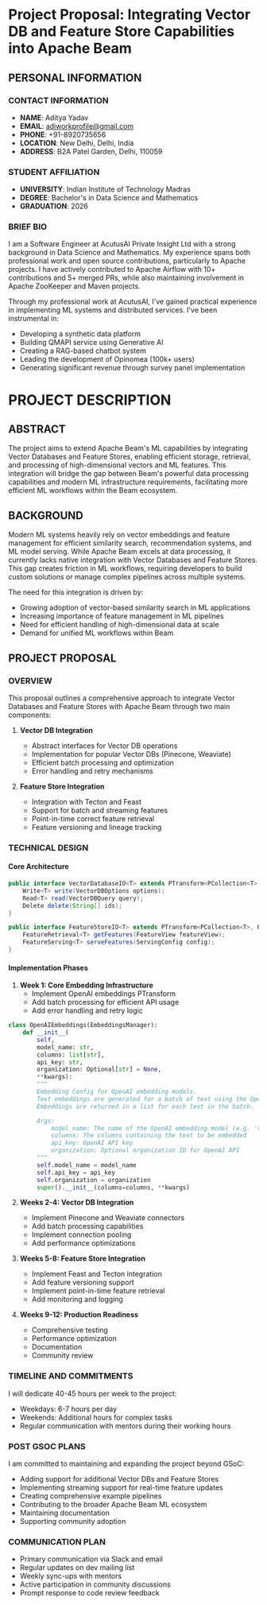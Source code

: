 # Project Proposal: Integrating Vector DB and Feature Store Capabilities into Apache Beam

## PERSONAL INFORMATION

### CONTACT INFORMATION
- **NAME**: Aditya Yadav
- **EMAIL**: adiworkprofile@gmail.com
- **PHONE**: +91-8920735656
- **LOCATION**: New Delhi, Delhi, India
- **ADDRESS**: B2A Patel Garden, Delhi, 110059

### STUDENT AFFILIATION
- **UNIVERSITY**: Indian Institute of Technology Madras
- **DEGREE**: Bachelor's in Data Science and Mathematics
- **GRADUATION**: 2026

### BRIEF BIO

I am a Software Engineer at AcutusAI Private Insight Ltd with a strong background in Data Science and Mathematics. My experience spans both professional work and open source contributions, particularly to Apache projects. I have actively contributed to Apache Airflow with 10+ contributions and 5+ merged PRs, while also maintaining involvement in Apache ZooKeeper and Maven projects.

Through my professional work at AcutusAI, I've gained practical experience in implementing ML systems and distributed services. I've been instrumental in:
- Developing a synthetic data platform
- Building QMAPI service using Generative AI
- Creating a RAG-based chatbot system
- Leading the development of Opinomea (100k+ users)
- Generating significant revenue through survey panel implementation

# PROJECT DESCRIPTION

## ABSTRACT

The project aims to extend Apache Beam's ML capabilities by integrating Vector Databases and Feature Stores, enabling efficient storage, retrieval, and processing of high-dimensional vectors and ML features. This integration will bridge the gap between Beam's powerful data processing capabilities and modern ML infrastructure requirements, facilitating more efficient ML workflows within the Beam ecosystem.

## BACKGROUND

Modern ML systems heavily rely on vector embeddings and feature management for efficient similarity search, recommendation systems, and ML model serving. While Apache Beam excels at data processing, it currently lacks native integration with Vector Databases and Feature Stores. This gap creates friction in ML workflows, requiring developers to build custom solutions or manage complex pipelines across multiple systems.

The need for this integration is driven by:
- Growing adoption of vector-based similarity search in ML applications
- Increasing importance of feature management in ML pipelines
- Need for efficient handling of high-dimensional data at scale
- Demand for unified ML workflows within Beam

## PROJECT PROPOSAL

### OVERVIEW

This proposal outlines a comprehensive approach to integrate Vector Databases and Feature Stores with Apache Beam through two main components:

1. **Vector DB Integration**
   - Abstract interfaces for Vector DB operations
   - Implementation for popular Vector DBs (Pinecone, Weaviate)
   - Efficient batch processing and optimization
   - Error handling and retry mechanisms

2. **Feature Store Integration**
   - Integration with Tecton and Feast
   - Support for batch and streaming features
   - Point-in-time correct feature retrieval
   - Feature versioning and lineage tracking

### TECHNICAL DESIGN

#### Core Architecture
```java
public interface VectorDatabaseIO<T> extends PTransform<PCollection<T>, PDone> {
    Write<T> write(VectorDBOptions options);
    Read<T> read(VectorDBQuery query);
    Delete delete(String[] ids);
}

public interface FeatureStoreIO<T> extends PTransform<PCollection<T>, PCollection<FeatureVector>> {
    FeatureRetrieval<T> getFeatures(FeatureView featureView);
    FeatureServing<T> serveFeatures(ServingConfig config);
}
```

#### Implementation Phases

1. **Week 1: Core Embedding Infrastructure**
   - Implement OpenAI embeddings PTransform
   - Add batch processing for efficient API usage
   - Add error handling and retry logic
```python
class OpenAIEmbeddings(EmbeddingsManager):
    def __init__(
        self,
        model_name: str,
        columns: list[str],
        api_key: str,
        organization: Optional[str] = None,
        **kwargs):
        """
        Embedding Config for OpenAI embedding models.
        Text embeddings are generated for a batch of text using the OpenAI API.
        Embeddings are returned in a list for each text in the batch.

        Args:
            model_name: The name of the OpenAI embedding model (e.g. 'text-embedding-ada-002')
            columns: The columns containing the text to be embedded
            api_key: OpenAI API key
            organization: Optional organization ID for OpenAI API
        """
        self.model_name = model_name
        self.api_key = api_key
        self.organization = organization
        super().__init__(columns=columns, **kwargs)

```

2. **Weeks 2-4: Vector DB Integration**
   - Implement Pinecone and Weaviate connectors
   - Add batch processing capabilities
   - Implement connection pooling
   - Add performance optimizations

3. **Weeks 5-8: Feature Store Integration**
   - Implement Feast and Tecton integration
   - Add feature versioning support
   - Implement point-in-time feature retrieval
   - Add monitoring and logging

4. **Weeks 9-12: Production Readiness**
   - Comprehensive testing
   - Performance optimization
   - Documentation
   - Community review

### TIMELINE AND COMMITMENTS

I will dedicate 40-45 hours per week to the project:
- Weekdays: 6-7 hours per day
- Weekends: Additional hours for complex tasks
- Regular communication with mentors during their working hours

### POST GSOC PLANS

I am committed to maintaining and expanding the project beyond GSoC:
- Adding support for additional Vector DBs and Feature Stores
- Implementing streaming support for real-time feature updates
- Creating comprehensive example pipelines
- Contributing to the broader Apache Beam ML ecosystem
- Maintaining documentation
- Supporting community adoption

### COMMUNICATION PLAN
- Primary communication via Slack and email
- Regular updates on dev mailing list
- Weekly sync-ups with mentors
- Active participation in community discussions
- Prompt response to code review feedback
